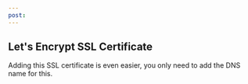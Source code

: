 ```yaml
---
post: 
---
```


## Let's Encrypt SSL Certificate

Adding this SSL certificate is even easier, you only need to add the DNS name for this. 




